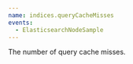 ```yaml
---
name: indices.queryCacheMisses
events:
  - ElasticsearchNodeSample
---
```


The number of query cache misses.